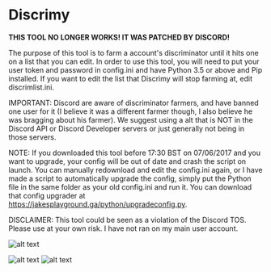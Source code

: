 # Discrimy

**THIS TOOL NO LONGER WORKS! IT WAS PATCHED BY DISCORD!**

The purpose of this tool is to farm a account's discriminator until it hits one on a list that you can edit. In order to use this tool, you will need to put your user token and password in config.ini and have Python 3.5 or above and Pip installed. If you want to edit the list that Discrimy will stop farming at, edit discrimlist.ini.

IMPORTANT: Discord are aware of discriminator farmers, and have banned one user for it (I believe it was a different farmer though, I also believe he was bragging about his farmer). We suggest using a alt that is NOT in the Discord API or Discord Developer servers or just generally not being in those servers.

NOTE: If you downloaded this tool before 17:30 BST on 07/06/2017 and you want to upgrade, your config will be out of date and crash the script on launch. You can manually redownload and edit the config.ini again, or I have made a script to automatically upgrade the config, simply put the Python file in the same folder as your old config.ini and run it. You can download that config upgrader at https://jakesplayground.ga/python/upgradeconfig.py.

DISCLAIMER: This tool could be seen as a violation of the Discord TOS. Please use at your own risk. I have not ran on my main user account.

![alt text](http://i.imgur.com/skbVrau.png)

![alt text](http://i.imgur.com/YtbbtMQ.png)
![alt text](http://i.imgur.com/cR1aB3c.png)
